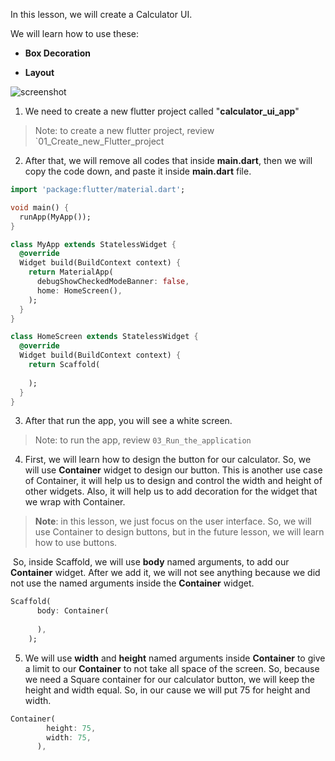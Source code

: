 
In this lesson, we will create a Calculator UI. 

We will learn how to use these: 

- **Box Decoration**

- **Layout**



![screenshot](https://user-images.githubusercontent.com/24327781/133928283-eab43fd9-056a-40a6-9890-f61221d12c92.png)



1. We need to create a new flutter project called "**calculator_ui_app**"

> Note: to create a new flutter project, review `01_Create_new_Flutter_project



2. After that, we will remove all codes that inside **main.dart**, then we will copy the code down, and paste it inside **main.dart** file.



```dart
import 'package:flutter/material.dart';

void main() {
  runApp(MyApp());
}

class MyApp extends StatelessWidget {
  @override
  Widget build(BuildContext context) {
    return MaterialApp(
      debugShowCheckedModeBanner: false,
      home: HomeScreen(),
    );
  }
}

class HomeScreen extends StatelessWidget {
  @override
  Widget build(BuildContext context) {
    return Scaffold(
      
    );
  }
}
```



3. After that run the app, you will see a white screen.

> Note: to run the app, review `03_Run_the_application`



4. First, we will learn how to design the button for our calculator. So, we will use **Container** widget to design our button. This is another use case of Container, it will help us to design and control the width and height of other widgets. Also, it will help us to add decoration for the widget that we wrap with Container.

> **Note**:  in this lesson, we just focus on the user interface. So, we will use Container to design buttons, but in the future lesson, we will learn how to use buttons.



​	So, inside Scaffold, we will use **body** named arguments, to add our **Container** widget. After we add it, we will not see anything because we did not use the named arguments inside the **Container** widget.

```dart
Scaffold(
      body: Container(
        
      ),
    );
```





5. We will use **width** and **height** named arguments inside **Container** to give a limit to our **Container** to not take all space of the screen. So, because we need a Square container for our calculator button, we will keep the height and width equal. So, in our cause we will put 75 for height and width.

```dart
Container(
        height: 75,
        width: 75,
      ),
```



















